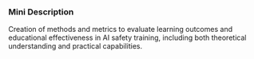 ### Mini Description

Creation of methods and metrics to evaluate learning outcomes and educational effectiveness in AI safety training, including both theoretical understanding and practical capabilities.
